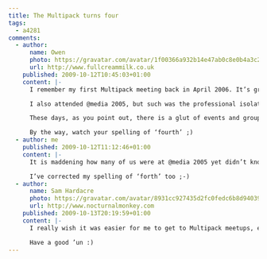 ```yaml
---
title: The Multipack turns four
tags:
  - a4281
comments:
  - author:
      name: Owen
      photo: https://gravatar.com/avatar/1f00366a932b14e47ab0c8e0b4a3c293
      url: http://www.fullcreammilk.co.uk
    published: 2009-10-12T10:45:03+01:00
    content: |-
      I remember my first Multipack meeting back in April 2006. It’s great that some of the people I met then are still attending regularly and, like me, finding it rewarding.

      I also attended @media 2005, but such was the professional isolation I felt then, that it took almost a year before I found the Multipack.

      These days, as you point out, there is a glut of events and groups for Web geeks to attend and participate in, which is a very positive state of affairs. And I’m glad that Multipack continues to go from strength to strength, particularly Geek In The Park.

      By the way, watch your spelling of ‘fourth’ ;)
  - author: me
    published: 2009-10-12T11:12:46+01:00
    content: |-
      It is maddening how many of us were at @media 2005 yet didn’t know we all worked so near to each other.

      I’ve corrected my spelling of ‘forth’ too ;-)
  - author:
      name: Sam Hardacre
      photo: https://gravatar.com/avatar/8931cc927435d2fc0fedc6b8d9403927
      url: http://www.nocturnalmonkey.com
    published: 2009-10-13T20:19:59+01:00
    content: |-
      I really wish it was easier for me to get to Multipack meetups, especially this one. It’s always great to meet up with you folks and have a few drinks. It’s almost a year since I last made the journey so it’s high time I make the journey to Brum.

      Have a good ’un :)
---
```

